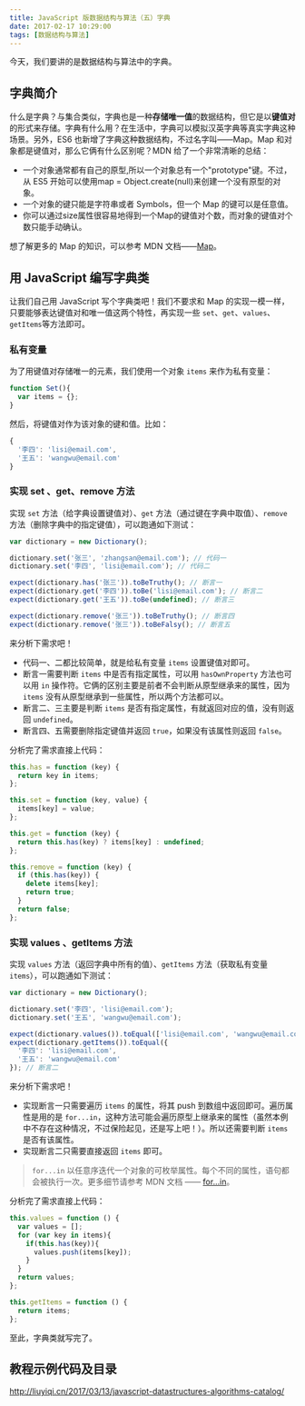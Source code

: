 ```yaml
---
title: JavaScript 版数据结构与算法（五）字典
date: 2017-02-17 10:29:00
tags: [数据结构与算法]
---
```


今天，我们要讲的是数据结构与算法中的字典。

<!--more-->

## 字典简介

什么是字典？与集合类似，字典也是一种**存储唯一值**的数据结构，但它是以**键值对**的形式来存储。字典有什么用？在生活中，字典可以模拟汉英字典等真实字典这种场景。另外，ES6 也新增了字典这种数据结构，不过名字叫——Map。Map 和对象都是键值对，那么它俩有什么区别呢？MDN 给了一个非常清晰的总结：

- 一个对象通常都有自己的原型,所以一个对象总有一个"prototype"键。不过，从 ES5 开始可以使用map = Object.create(null)来创建一个没有原型的对象。
- 一个对象的键只能是字符串或者 Symbols，但一个 Map 的键可以是任意值。
- 你可以通过size属性很容易地得到一个Map的键值对个数，而对象的键值对个数只能手动确认。

想了解更多的 Map 的知识，可以参考 MDN 文档——[Map](https://developer.mozilla.org/zh-CN/docs/Web/JavaScript/Reference/Global_Objects/Map)。

## 用 JavaScript 编写字典类

让我们自己用 JavaScript 写个字典类吧！我们不要求和 Map 的实现一模一样，只要能够表达键值对和唯一值这两个特性，再实现一些 `set`、`get`、`values`、`getItems`等方法即可。

### 私有变量

为了用键值对存储唯一的元素，我们使用一个对象 `items` 来作为私有变量：

```js
function Set(){
  var items = {};
}
```

然后，将键值对作为该对象的键和值。比如：
```js
{
  '李四': 'lisi@email.com',
  '王五': 'wangwu@email.com'
}
```

### 实现 set 、get、remove 方法

实现 `set` 方法（给字典设置键值对）、`get` 方法（通过键在字典中取值）、`remove` 方法（删除字典中的指定键值），可以跑通如下测试：

```js
var dictionary = new Dictionary();

dictionary.set('张三', 'zhangsan@email.com'); // 代码一
dictionary.set('李四', 'lisi@email.com'); // 代码二

expect(dictionary.has('张三')).toBeTruthy(); // 断言一
expect(dictionary.get('李四')).toBe('lisi@email.com'); // 断言二
expect(dictionary.get('王五')).toBe(undefined); // 断言三

expect(dictionary.remove('张三')).toBeTruthy(); // 断言四
expect(dictionary.remove('张三')).toBeFalsy(); // 断言五

```

来分析下需求吧！

- 代码一、二都比较简单，就是给私有变量 `items` 设置键值对即可。 
- 断言一需要判断 `items` 中是否有指定属性，可以用 `hasOwnProperty` 方法也可以用 `in` 操作符。它俩的区别主要是前者不会判断从原型继承来的属性，因为 `items` 没有从原型继承到一些属性，所以两个方法都可以。 
- 断言二、三主要是判断 `items` 是否有指定属性，有就返回对应的值，没有则返回 `undefined`。 
- 断言四、五需要删除指定键值并返回 `true`，如果没有该属性则返回 `false`。 

分析完了需求直接上代码：

```js
this.has = function (key) {
  return key in items;
};

this.set = function (key, value) {
  items[key] = value;
};

this.get = function (key) {
  return this.has(key) ? items[key] : undefined;
};

this.remove = function (key) {
  if (this.has(key)) {
    delete items[key];
    return true;
  }
  return false;
};
```

### 实现 values 、getItems 方法

实现 `values` 方法（返回字典中所有的值）、`getItems` 方法（获取私有变量 `items`），可以跑通如下测试：

```js
var dictionary = new Dictionary();

dictionary.set('李四', 'lisi@email.com');
dictionary.set('王五', 'wangwu@email.com');

expect(dictionary.values()).toEqual(['lisi@email.com', 'wangwu@email.com']); //断言一
expect(dictionary.getItems()).toEqual({
  '李四': 'lisi@email.com',
  '王五': 'wangwu@email.com'
}); // 断言二
```

来分析下需求吧！

- 实现断言一只需要遍历 `items` 的属性，将其 push 到数组中返回即可。遍历属性是用的是 `for...in`，这种方法可能会遍历原型上继承来的属性（虽然本例中不存在这种情况，不过保险起见，还是写上吧！）。所以还需要判断 `items` 是否有该属性。
- 实现断言二只需要直接返回 `items` 即可。

> `for...in` 以任意序迭代一个对象的可枚举属性。每个不同的属性，语句都会被执行一次。更多细节请参考 MDN 文档 —— [for...in](https://developer.mozilla.org/zh-CN/docs/Web/JavaScript/Reference/Statements/for...in)。

分析完了需求直接上代码：

```js
this.values = function () {
  var values = [];
  for (var key in items){
    if(this.has(key)){
      values.push(items[key]);
    }
  }
  return values;
};

this.getItems = function () {
  return items;
};
```

至此，字典类就写完了。

## 教程示例代码及目录

<http://liuyiqi.cn/2017/03/13/javascript-datastructures-algorithms-catalog/>